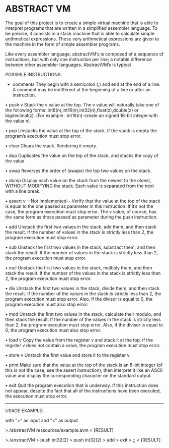 # ABSTRACT VM

The goal of this project is to create a simple virtual machine that is able to interpret programs that are written in a simplified assembler language.
To be precise, it consists in a stack machine that is able to calculate simple arithmetical expressions. These very arithmetical expressions are given to the machine in the form of simple assembler programs.

Like every assembler language, abstractVM’s is composed of a sequence of instructions, but with only one instruction per line;
a notable difference between other assembler languages. AbstractVM’s is typical

POSSIBLE INSTRUCTIONS:

* comments
They begin with a semicolon (;) and end at the end of a line. A comment may be indifferent at the beginning of a line or after an instruction.

• push v
Stack the v value at the top. The v value will naturally take one of the following forms:
int8(n),int16(n),int32(n),float(z),double(z) or bigdecimal(z).
(For example : int16(n)-create an signed 16-bit integer with the value n)

• pop
Unstacks the value at the top of the stack. If the stack is empty the program’s execution must stop error.

• clear
Clears the stack. Rendering it empty.

• dup
Duplicates the value on the top of the stack, and stacks the copy of the value.

• swap
Reverses the order of (swaps) the top two values on the stack.

• dump
Display each value on the stack from the newest to the oldest, WITHOUT MODIFYING the stack. Each value is separated from the next with a line break.

• assert v --Not Implemented--
Verify that the value at the top of the stack is equal to the one passed as parameter in this instruction. If it’s not the case, the program execution must stop error. The v value, of course, has the same form as those passed as parameter during the
push instruction.

• add
Unstack the first two values in the stack, add them, and then stack the result. If the number of values in the stack is strictly less than 2, the program execution must stop error.

• sub
Unstack the first two values in the stack, substract them, and then stack the result. If the number of values in the stack is strictly less than 2, the program execution must stop error.

• mul
Unstack the first two values in the stack, multiply them, and then stack the result. If the number of the values in the stack is strictly less than 2, the program execution must stop error.

• div
Unstack the first two values in the stack, divide them, and then stack the result. If the number of the values in the stack is strictly less than 2, the program execution must stop error. Also, if the divisor is equal to 0, the program execution must also stop error.

• mod
Unstack the first two values in the stack, calculate their modulo, and then stack the result. If the number of the values in the stack is strictly less than 2, the program execution must stop error. Also, if the divisor is equal to 0, the program execution must also stop error.

• load v
Copy the value from the register v and stack it at the top. if the register v does not contain a value, the program execution must stop error.

• store v
Unstack the first value and store it to the register v.

• print
Make sure that the value at the top of the stack is an 8-bit integer (of this is not the case, see the assert instruction), then interpret it like an ASCII value and display the corresponding character on the standard output.

• exit
Quit the program execution that is underway. If this instruction does not appear, despite the fact that all of the instructions have been executed, the execution must stop error.


-----------------------------------------------------------------------------------------------------
USAGE EXAMPLE:

with ">" as input and "<" as output


 \>./abstractVM ressources/example.avm
 < [RESULT]

 \>./anstractVM
 \> push int32(2)
 \> push int32(2)
 \> add
 \> exit
 \> ;;
 < [RESULT]